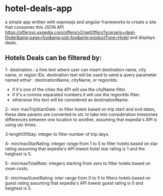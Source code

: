 # hotel-deals-app
a simple app written with expressjs and angular frameworks to create a site that consumes this JSON API https://offersvc.expedia.com/offers/v2/getOffers?scenario=deal-finder&amp;page=foo&amp;uid=foo&amp;productType=Hotel and displays deals.

##  Hotels Deals can be filtered by:

1- destination : a free text where user can insert destination name, city name, or region IDs.
destination text will be used to send a query parameter named either : destinationName, cityName, or regionIds.
* if it's one of the cities the API will use the cityName filter. 
* if it's a comma separated numbers it will use the regionIds filter.
* otherwise this text will be considered as destinationName.

2- min/ maxTripStartDate : 
to filter hotels based on trip start and end dates, these date params are converted to utc to take into consideration timezones differences between one location to another, assuming that expedia's API is using utc times.

3-lengthOfStay: integer to filter number of trip days.

4- min/maxStarRating: integer range from 1 to 5 to filter hotels based on star rating assuming that expedia's API lowest hotel star rating is 1 and the heighest is 5.

5- min/maxTotalRate: integers starting from zero to filter hotels based on room costs.

6- min/maxGuestRating: inter range from 0 to 5 to filters hotels based on guest rating assuming that expedia's API lowest guest rating is 0 and heighest is 5.


